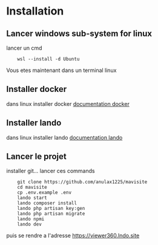 # Installation

## Lancer windows sub-system for linux
lancer un cmd
```
    wsl --install -d Ubuntu
```
Vous etes maintenant dans un terminal linux

## Installer docker
dans linux installer docker
<a href="https://docs.docker.com/engine/install/ubuntu/">documentation docker</a>

## Installer lando
dans linux installer lando
<a href="https://docs.lando.dev/install/linux.html">documentation lando</a>

## Lancer le projet
installer git...
lancer ces commands
```
    git clone https://github.com/anulax1225/mavisite
    cd mavisite
    cp .env.example .env
    lando start 
    lando composer install
    lando php artisan key:gen
    lando php artisan migrate
    lando npmi
    lando dev
```

puis se rendre a l'adresse <a href="https://viewer360.lndo.site">https://viewer360.lndo.site</a>